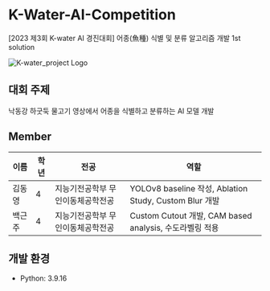 # K-Water-AI-Competition
[2023 제3회 K-water AI 경진대회] 어종(魚種) 식별 및 분류 알고리즘 개발 1st solution

![K-water_project Logo](https://cdn.aifactory.space/images/20231018120320_NhMR.jpg)

## 대회 주제
낙동강 하굿둑 물고기 영상에서 어종을 식별하고 분류하는 AI 모델 개발

## Member
| 이름       | 학년 | 전공          | 역할                          |
|------------|-----|---------------|------------------------------|
| 김동영    | 4    | 지능기전공학부 무인이동체공학전공 | YOLOv8 baseline 작성, Ablation Study, Custom Blur 개발 |
| 백근주    | 4    | 지능기전공학부 무인이동체공학전공 | Custom Cutout 개발, CAM based analysis, 수도라벨링 적용 |

## 개발 환경
- Python: 3.9.16
